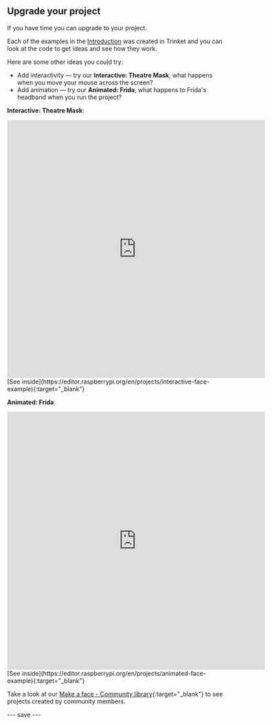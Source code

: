 ## Upgrade your project

If you have time you can upgrade to your project.

Each of the examples in the [Introduction](.) was created in Trinket and you can look at the code to get ideas and see how they work.

Here are some other ideas you could try:
- Add interactivity — try our **Interactive: Theatre Mask**, what happens when you move your mouse across the screen?
- Add animation — try our **Animated: Frida**, what happens to Frida's headband when you run the project?

**Interactive: Theatre Mask**:
<iframe src="https://editor.raspberrypi.org/en/embed/viewer/interactive-face-example" width="600" height="600" frameborder="0" marginwidth="0" marginheight="0" allowfullscreen>
</iframe> [See inside](https://editor.raspberrypi.org/en/projects/interactive-face-example){:target="_blank"}

**Animated: Frida**:
<iframe src="https://editor.raspberrypi.org/en/embed/viewer/animated-face-example" width="600" height="600" frameborder="0" marginwidth="0" marginheight="0" allowfullscreen>
</iframe> [See inside](https://editor.raspberrypi.org/en/projects/animated-face-example){:target="_blank"}

Take a look at our [Make a face - Community library](https://wke.lt/w/s/8sVH4f){:target="_blank"} to see projects created by community members.

--- save ---
